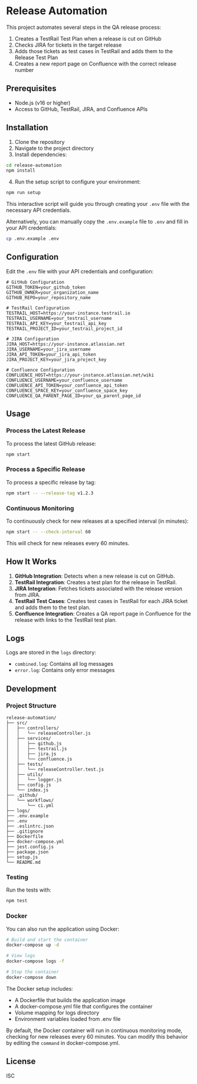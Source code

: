 # Release Automation

This project automates several steps in the QA release process:

1. Creates a TestRail Test Plan when a release is cut on GitHub
2. Checks JIRA for tickets in the target release
3. Adds those tickets as test cases in TestRail and adds them to the Release Test Plan
4. Creates a new report page on Confluence with the correct release number

## Prerequisites

- Node.js (v16 or higher)
- Access to GitHub, TestRail, JIRA, and Confluence APIs

## Installation

1. Clone the repository
2. Navigate to the project directory
3. Install dependencies:

```bash
cd release-automation
npm install
```

4. Run the setup script to configure your environment:

```bash
npm run setup
```

This interactive script will guide you through creating your `.env` file with the necessary API credentials.

Alternatively, you can manually copy the `.env.example` file to `.env` and fill in your API credentials:

```bash
cp .env.example .env
```

## Configuration

Edit the `.env` file with your API credentials and configuration:

```
# GitHub Configuration
GITHUB_TOKEN=your_github_token
GITHUB_OWNER=your_organization_name
GITHUB_REPO=your_repository_name

# TestRail Configuration
TESTRAIL_HOST=https://your-instance.testrail.io
TESTRAIL_USERNAME=your_testrail_username
TESTRAIL_API_KEY=your_testrail_api_key
TESTRAIL_PROJECT_ID=your_testrail_project_id

# JIRA Configuration
JIRA_HOST=https://your-instance.atlassian.net
JIRA_USERNAME=your_jira_username
JIRA_API_TOKEN=your_jira_api_token
JIRA_PROJECT_KEY=your_jira_project_key

# Confluence Configuration
CONFLUENCE_HOST=https://your-instance.atlassian.net/wiki
CONFLUENCE_USERNAME=your_confluence_username
CONFLUENCE_API_TOKEN=your_confluence_api_token
CONFLUENCE_SPACE_KEY=your_confluence_space_key
CONFLUENCE_QA_PARENT_PAGE_ID=your_qa_parent_page_id
```

## Usage

### Process the Latest Release

To process the latest GitHub release:

```bash
npm start
```

### Process a Specific Release

To process a specific release by tag:

```bash
npm start -- --release-tag v1.2.3
```

### Continuous Monitoring

To continuously check for new releases at a specified interval (in minutes):

```bash
npm start -- --check-interval 60
```

This will check for new releases every 60 minutes.

## How It Works

1. **GitHub Integration**: Detects when a new release is cut on GitHub.
2. **TestRail Integration**: Creates a test plan for the release in TestRail.
3. **JIRA Integration**: Fetches tickets associated with the release version from JIRA.
4. **TestRail Test Cases**: Creates test cases in TestRail for each JIRA ticket and adds them to the test plan.
5. **Confluence Integration**: Creates a QA report page in Confluence for the release with links to the TestRail test plan.

## Logs

Logs are stored in the `logs` directory:
- `combined.log`: Contains all log messages
- `error.log`: Contains only error messages

## Development

### Project Structure

```
release-automation/
├── src/
│   ├── controllers/
│   │   └── releaseController.js
│   ├── services/
│   │   ├── github.js
│   │   ├── testrail.js
│   │   ├── jira.js
│   │   └── confluence.js
│   ├── tests/
│   │   └── releaseController.test.js
│   ├── utils/
│   │   └── logger.js
│   ├── config.js
│   └── index.js
├── .github/
│   └── workflows/
│       └── ci.yml
├── logs/
├── .env.example
├── .env
├── .eslintrc.json
├── .gitignore
├── Dockerfile
├── docker-compose.yml
├── jest.config.js
├── package.json
├── setup.js
└── README.md
```

### Testing

Run the tests with:

```bash
npm test
```

### Docker

You can also run the application using Docker:

```bash
# Build and start the container
docker-compose up -d

# View logs
docker-compose logs -f

# Stop the container
docker-compose down
```

The Docker setup includes:

- A Dockerfile that builds the application image
- A docker-compose.yml file that configures the container
- Volume mapping for logs directory
- Environment variables loaded from .env file

By default, the Docker container will run in continuous monitoring mode, checking for new releases every 60 minutes. You can modify this behavior by editing the `command` in docker-compose.yml.

## License

ISC
